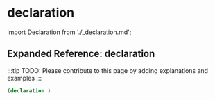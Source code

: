 # declaration

import Declaration from './_declaration.md';

<Declaration />

## Expanded Reference: declaration

:::tip
TODO: Please contribute to this page by adding explanations and examples
:::

```lisp
(declaration )
```
